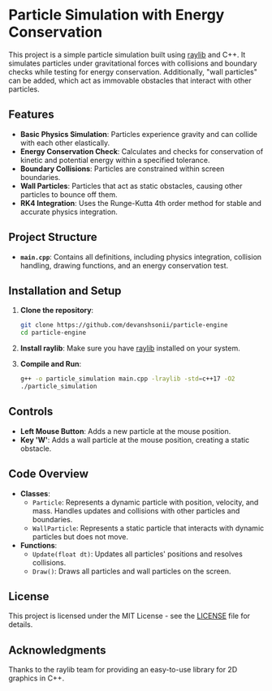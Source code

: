 
# Particle Simulation with Energy Conservation

This project is a simple particle simulation built using [raylib](https://www.raylib.com/) and C++. It simulates particles under gravitational forces with collisions and boundary checks while testing for energy conservation. Additionally, "wall particles" can be added, which act as immovable obstacles that interact with other particles.

## Features

- **Basic Physics Simulation**: Particles experience gravity and can collide with each other elastically.
- **Energy Conservation Check**: Calculates and checks for conservation of kinetic and potential energy within a specified tolerance.
- **Boundary Collisions**: Particles are constrained within screen boundaries.
- **Wall Particles**: Particles that act as static obstacles, causing other particles to bounce off them.
- **RK4 Integration**: Uses the Runge-Kutta 4th order method for stable and accurate physics integration.

## Project Structure

- **`main.cpp`**: Contains all definitions, including physics integration, collision handling, drawing functions, and an energy conservation test.

## Installation and Setup

1. **Clone the repository**:
   ```bash
   git clone https://github.com/devanshsonii/particle-engine
   cd particle-engine
   ```

2. **Install raylib**: Make sure you have [raylib](https://www.raylib.com/) installed on your system.

3. **Compile and Run**:
   ```bash
   g++ -o particle_simulation main.cpp -lraylib -std=c++17 -O2
   ./particle_simulation
   ```

## Controls

- **Left Mouse Button**: Adds a new particle at the mouse position.
- **Key 'W'**: Adds a wall particle at the mouse position, creating a static obstacle.

## Code Overview

- **Classes**:
  - `Particle`: Represents a dynamic particle with position, velocity, and mass. Handles updates and collisions with other particles and boundaries.
  - `WallParticle`: Represents a static particle that interacts with dynamic particles but does not move.
- **Functions**:
  - `Update(float dt)`: Updates all particles' positions and resolves collisions.
  - `Draw()`: Draws all particles and wall particles on the screen.

## License

This project is licensed under the MIT License - see the [LICENSE](LICENSE) file for details.

## Acknowledgments

Thanks to the raylib team for providing an easy-to-use library for 2D graphics in C++.
